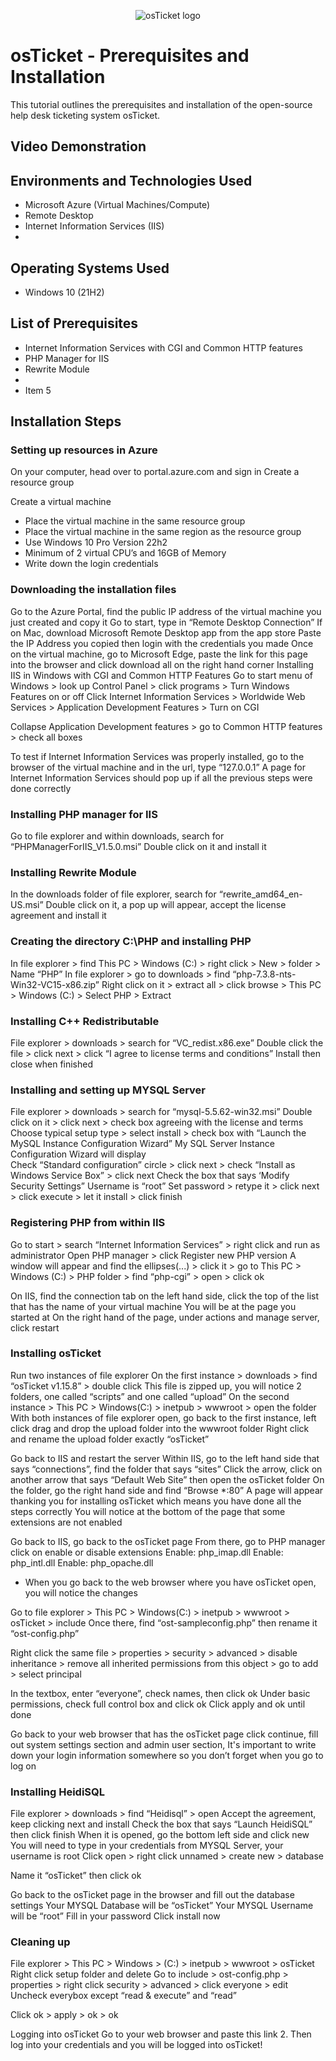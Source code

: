 <p align="center">
<img src="https://i.imgur.com/Clzj7Xs.png" alt="osTicket logo"/>
</p>

<h1>osTicket - Prerequisites and Installation</h1>
This tutorial outlines the prerequisites and installation of the open-source help desk ticketing system osTicket.<br />


<h2>Video Demonstration</h2>



<h2>Environments and Technologies Used</h2>

- Microsoft Azure (Virtual Machines/Compute)
- Remote Desktop
- Internet Information Services (IIS)
- 
<h2>Operating Systems Used </h2>

- Windows 10</b> (21H2)

<h2>List of Prerequisites</h2>

- Internet Information Services with CGI and Common HTTP features
- PHP Manager for IIS
- Rewrite Module
- 
- Item 5

<h2>Installation Steps</h2>

### Setting up resources in Azure 
On your computer, head over to portal.azure.com and sign in 
Create a resource group 

Create a virtual machine 
- Place the virtual machine in the same resource group 
- Place the virtual machine in the same region as the resource group
- Use Windows 10 Pro Version 22h2
- Minimum of 2 virtual CPU’s and 16GB of Memory 
- Write down the login credentials

### Downloading the installation files  
Go to the Azure Portal, find the public IP address of the virtual machine you just created and copy it 
Go to start, type in “Remote Desktop Connection” 
If on Mac, download Microsoft Remote Desktop app from the app store 
Paste the IP Address you copied then login with the credentials you made
Once on the virtual machine, go to Microsoft Edge, paste the link for this page into the browser and click download all on the right hand corner 
Installing IIS in Windows with CGI and Common HTTP Features 
Go to start menu of Windows > look up Control Panel > click programs > Turn Windows Features on or off 
Click Internet Information Services > Worldwide Web Services > Application Development Features > Turn on CGI

Collapse Application Development features > go to Common HTTP features > check all boxes 

To test if Internet Information Services was properly installed, go to the browser of the virtual machine and in the url, type “127.0.0.1” 
A page for Internet Information Services should pop up if all the previous steps were done correctly



### Installing PHP manager for IIS  
Go to file explorer and within downloads, search for “PHPManagerForIIS_V1.5.0.msi”
Double click on it and install it

### Installing Rewrite Module 
In the downloads folder of file explorer, search for “rewrite_amd64_en-US.msi”
Double click on it, a pop up will appear, accept the license agreement and install it

### Creating the directory C:\PHP and installing PHP
In file explorer > find This PC > Windows (C:) > right click > New > folder > Name “PHP” 
In file explorer > go to downloads > find “php-7.3.8-nts-Win32-VC15-x86.zip”
Right click on it > extract all > click browse > This PC > Windows (C:) > Select PHP > Extract

### Installing C++ Redistributable
File explorer > downloads > search for “VC_redist.x86.exe”
Double click the file > click next > click “I agree to license terms and conditions”
Install then close when finished 

### Installing and setting up MYSQL Server 
File explorer > downloads > search for “mysql-5.5.62-win32.msi”
Double click on it > click next > check box agreeing with the license and terms 
Choose typical setup type > select install > check box with “Launch the MySQL Instance Configuration Wizard” 
My SQL Server Instance Configuration Wizard will display  
Check “Standard configuration” circle > click next > check “Install as Windows Service Box” > click next 
Check the box that says ‘Modify Security Settings” 
Username is “root”
Set password > retype it > click next > click execute > let it install > click finish 

### Registering PHP from within IIS 
Go to start > search “Internet Information Services” > right click and run as administrator
Open PHP manager > click Register new PHP version 
A window will appear and find the ellipses(...) > click it > go to This PC > Windows (C:) > PHP folder > find “php-cgi” > open > click ok 

On IIS, find the connection tab on the left hand side, click the top of the list that has the name of your virtual machine 
You will be at the page you started at 
On the right hand of the page, under actions and manage server, click restart 

### Installing osTicket 
Run two instances of file explorer 
On the first instance > downloads > find “osTicket v1.15.8” > double click
This file is zipped up, you will notice 2 folders, one called “scripts” and one called “upload”
On the second instance > This PC > Windows(C:) > inetpub > wwwroot > open the folder
With both instances of file explorer open, go back to the first instance, left click drag and drop the upload folder into the wwwroot folder
Right click and rename the upload folder exactly “osTicket” 

Go back to IIS and restart the server 
Within IIS, go to the left hand side that says “connections”, find the folder that says “sites” 
Click the arrow, click on another arrow that says “Default Web Site” then open the osTicket folder
On the folder, go the right hand side and find “Browse *:80”
A page will appear thanking you for installing osTicket which means you have done all the steps correctly
You will notice at the bottom of the page that some extensions are not enabled

Go back to IIS, go back to the osTicket page 
From there, go to PHP manager click on enable or disable extensions
Enable: php_imap.dll
Enable: php_intl.dll
Enable: php_opache.dll

-  When you go back to the web browser where you have osTicket open, you will notice the changes 

Go to file explorer > This PC > Windows(C:) > inetpub > wwwroot > osTicket > include 
Once there, find “ost-sampleconfig.php” then rename it “ost-config.php” 

Right click the same file > properties > security > advanced > disable inheritance > remove all inherited permissions from this object > go to add > select principal 

In the textbox, enter “everyone”, check names, then click ok 
Under basic permissions, check full control box and click ok 
Click apply and ok until done  
  
Go back to your web browser that has the osTicket page click continue, fill out system settings section and admin user section,
It's important to write down your login information somewhere so you don’t forget when you go to log on 

### Installing HeidiSQL 
File explorer > downloads > find “Heidisql” > open 
Accept the agreement, keep clicking next and install 
Check the box that says “Launch HeidiSQL” then click finish 
When it is opened, go the bottom left side and click new 
You will need to type in your credentials from MYSQL Server, your username is root 
Click open > right click unnamed > create new > database 

Name it “osTicket” then click ok 

Go back to the osTicket page in the browser and fill out the database settings
Your MYSQL Database will be “osTicket” 
Your MYSQL Username will be “root”
Fill in your password 
Click install now 

### Cleaning up 
File explorer > This PC > Windows > (C:) > inetpub > wwwroot > osTicket 
Right click setup folder and delete 
Go to include > ost-config.php > properties > right click security > advanced > click everyone > edit 
Uncheck everybox except “read & execute” and “read” 

Click ok > apply > ok > ok 

Logging into osTicket 
Go to your web browser and paste this link 
2. Then log into your credentials and you will be logged into osTicket! 
